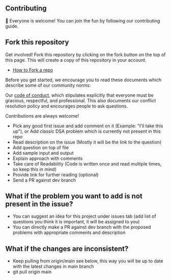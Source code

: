 ## Contributing

🌈 Everyone is welcome!
You can join the fun by following our contributing guide.

## Fork this repository

Get involved! Fork this repository by clicking on the fork button on the top of this page. This will create a copy of this repository in your account.

- [How to Fork a repo](https://docs.github.com/en/get-started/quickstart/fork-a-repo)

Before you get started, we encourage you to read these documents which describe some of our community norms:

Our [code of conduct](https://github.com/akgmage/data-structures-and-algorithms/blob/main/CODE_OF_CONDUCT.md), which stipulates explicitly that everyone must be gracious, respectful, and professional. This also documents our conflict resolution policy and encourages people to ask questions.

Contributions are always welcome!

- Pick any good first issue and add comment on it (Example: "I'll take this up"), or Add classic DSA problem which is currently not present in this repo
- Read description on the issue (Mostly it will be the link to the question)
- Add question on top of file
- Add sample input and output
- Explain approach with comments
- Take care of Readability (Code is written once and read multiple times, so keep this in mind)
- Provide link for further reading (optional)
- Send a PR against dev branch

## What if the problem you want to add is not present in the issue?

- You can suggest an idea for this project under issues tab (add list of questions you think it is important, it will be assigned to you)
- You can directly make a PR against dev branch with the proposed problems with appropriate comments and description

## What if the changes are inconsistent?

- Keep pulling from origin/main see below, this way you will be up to date with the latest changes in main branch
- git pull origin main
